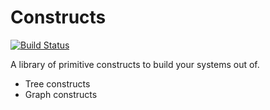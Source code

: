 Constructs
==========
[![Build Status](https://travis-ci.org/harlowja/constructs.png?branch=master)](https://travis-ci.org/harlowja/constructs)

A library of primitive constructs to build your systems out of.

- Tree constructs
- Graph constructs
